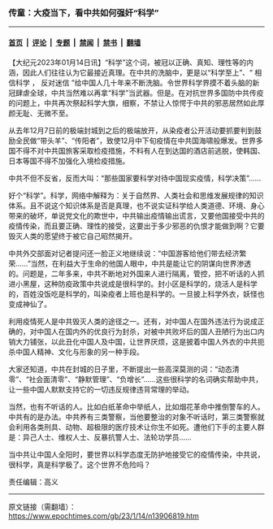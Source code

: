 ### 传童：大疫当下，看中共如何强奸“科学”

---

#### [首页](../../../..?n13906819) &nbsp;|&nbsp; [评论](../../../../../epoch-comment?n13906819) &nbsp;|&nbsp; [专题](../../../../../epoch-special?n13906819) &nbsp;|&nbsp; [禁闻](../../../../../epoch-news?n13906819) &nbsp;|&nbsp; [禁书](../../../../../books?n13906819) &nbsp;|&nbsp; [翻墙](https://github.com/gfw-breaker/nogfw/blob/master/README.md?n13906819)


<div class="post_content" id="artbody" itemprop="articleBody">
 <!-- article content begin -->
 <p>
  【大纪元2023年01月14日讯】“科学”这个词，被冠以正确、真知、理性等的内涵，因此人们往往认为它最接近真理。在中共的洗脑中，更是以“科学至上”、“
  <ok href="https://www.epochtimes.com/gb/tag/%E7%9B%B8%E4%BF%A1%E7%A7%91%E5%AD%A6.html">
   相信科学
  </ok>
  ，
  <ok href="https://www.epochtimes.com/gb/tag/%E5%8F%8D%E5%AF%B9%E8%BF%B7%E4%BF%A1.html">
   反对迷信
  </ok>
  ”给中国人几十年来不断洗脑。令世界科学界摸不着头脑的新冠肆虐全球，中共当然难以再拿“科学”当武器。但是。在对抗世界多国防中共传疫的问题上，中共再次祭起科学大旗，细察，不禁让人惊愕于中共的邪恶居然如此厚颜无耻、无微不至。
 </p>
 <p>
  从去年12月7日前的极端封城到之后的极端放开，从染疫者公开活动要抓要判到鼓励全民做“带头羊”、“传阳者”，致使12月中下旬疫情在中共国海啸般爆发。世界多国不得不对中共国旅客采取检疫措施，不料有人在到达国的酒店前逃脱，使韩国、日本等国不得不加强化入境检疫措施。
 </p>
 <p>
  中共不但不反省，反而大叫：“那些国家要科学对待中国现实疫情，科学决策”……
 </p>
 <p>
  好个“科学”。科学，网络中解释为：关于自然界、人类社会和思维发展规律的知识体系。且不说这个知识体系是否是真理，也不说实证科学给人类道德、环境、身心带来的破坏，单说党文化的欺世中，中共输出疫情输出谎言，又要他国接受中共的疫情传染，而且要正确、理性的接受，这要出于多少邪恶的仇恨才能做到啊？它要毁灭人类的愿望终于被它自己昭然揭开。
 </p>
 <p>
  中共外交部面对记者提问还一脸正义地继续说：“中国游客给他们带去经济繁荣……”当然，在利益大于生命的他国人眼中，中共是能让它的阴谋向世界渗透的。问题是，二年多来，中共不断地对外国来人进行隔离，管控，把不听话的人抓进小黑屋，这种防疫政策中共说成是很科学的。封小区是科学的，烧活人是科学的，百姓没饭吃是科学的，叫染疫者上班也是科学的。一旦披上科学外衣，妖怪也变成神仙了。
 </p>
 <p>
  利用疫情死人是中共毁灭人类的途径之一。还有，对中国人在国外违法行为说成正确的，对中国人在国内外的优良行为封杀，对被中共败坏后的国人丑陋行为出口内销大力铺张，以此丑化中国人及中国，让世界厌烦，这是披着中国人外衣的中共扼杀中国人精神、文化与形象的另一种手段。
 </p>
 <p>
  大家还知道，中共在封城的日子里，不断提出一些高深莫测的词：“动态清零”、“社会面清零”、“静默管理”、“负增长”……这些很科学的名词确实帮助中共，让一些中国人默默支持它的一切违反规律违背常理的举动。
 </p>
 <p>
  当然，也有不听话的人。比如白纸革命中举纸人，比如烟花革命中推倒警车的人。中共有的是办法。中共养有三类警察，当他要整治的对象不听话时，第三类警察就会利用各类刑具、动物、超极限的医疗技术让你生不如死。遭他们下手的主要人群是：异己人士、维权人士、反暴抗警人士、法轮功学员……
 </p>
 <p>
  当中共让中国人全阳时，要世界以科学态度无防护地接受它的疫情传染，中共说，很科学，真是科学极了。这个世界不危险吗？
 </p>
 <p>
  责任编辑：高义
 </p>
 <!-- article content end -->
 <div id="below_article_ad">
 </div>
</div>


---

原文链接（需翻墙）：https://www.epochtimes.com/gb/23/1/14/n13906819.htm